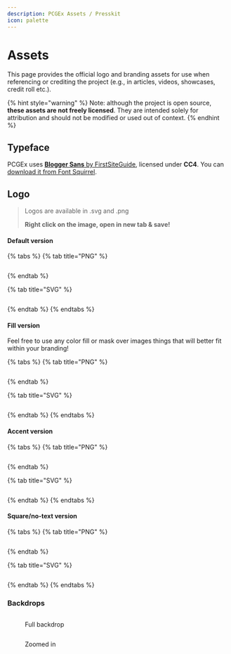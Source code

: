 ```yaml
---
description: PCGEx Assets / Presskit
icon: palette
---
```


# Assets

This page provides the official logo and branding assets for use when referencing or crediting the project (e.g., in articles, videos, showcases, credit roll etc.).

{% hint style="warning" %}
Note: although the project is open source, **these assets are not freely licensed**. They are intended solely for attribution and should not be modified or used out of context.
{% endhint %}

## Typeface

PCGEx uses [**Blogger Sans** by FirstSiteGuide](https://www.behance.net/gallery/21753579/Blogger-Sans-\(Free-Typeface\)), licensed under **CC4**. You can [download it from Font Squirrel](https://www.fontsquirrel.com/fonts/blogger-sans).

## Logo

> Logos are available in .svg and .png
>
> **Right click on the image, open in new tab & save!**

#### Default version

{% tabs %}
{% tab title="PNG" %}
<figure><img src="../.gitbook/assets/PCGEx_Logo_Default.png" alt=""><figcaption></figcaption></figure>
{% endtab %}

{% tab title="SVG" %}
<figure><img src="../.gitbook/assets/PCGEx_Logo_Default.svg" alt=""><figcaption></figcaption></figure>
{% endtab %}
{% endtabs %}

#### Fill version

Feel free to use any color fill or mask over images things that will better fit within your branding!

{% tabs %}
{% tab title="PNG" %}
<figure><img src="../.gitbook/assets/PCGEx_Logo_Fill (1).png" alt=""><figcaption></figcaption></figure>
{% endtab %}

{% tab title="SVG" %}
<figure><img src="../.gitbook/assets/PCGEx_Logo_Fill (1).svg" alt=""><figcaption></figcaption></figure>
{% endtab %}
{% endtabs %}

#### Accent version

{% tabs %}
{% tab title="PNG" %}
<figure><img src="../.gitbook/assets/PCGEx_Logo_Accent.png" alt=""><figcaption></figcaption></figure>
{% endtab %}

{% tab title="SVG" %}
<figure><img src="../.gitbook/assets/PCGEx_Logo_Accent.svg" alt=""><figcaption></figcaption></figure>
{% endtab %}
{% endtabs %}

#### Square/no-text version

{% tabs %}
{% tab title="PNG" %}
<figure><img src="../.gitbook/assets/PCGEx_Logo_Square.png" alt=""><figcaption></figcaption></figure>
{% endtab %}

{% tab title="SVG" %}
<figure><img src="../.gitbook/assets/PCGEx_Logo_Square.svg" alt=""><figcaption></figcaption></figure>
{% endtab %}
{% endtabs %}

### Backdrops

<figure><img src="../.gitbook/assets/Backdrop_A.jpg" alt=""><figcaption><p>Full backdrop</p></figcaption></figure>

<figure><img src="../.gitbook/assets/Backdrop_B.jpg" alt=""><figcaption><p>Zoomed in</p></figcaption></figure>

<figure><img src="../.gitbook/assets/Backdrop_D.jpg" alt=""><figcaption></figcaption></figure>

<figure><img src="../.gitbook/assets/Backdrop_E.jpg" alt=""><figcaption></figcaption></figure>

<figure><img src="../.gitbook/assets/Backdrop_F.jpg" alt=""><figcaption></figcaption></figure>
